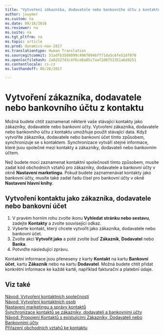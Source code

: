 ```yaml
---
title: "Vytvoření zákazníka, dodavatele nebo bankovního účtu z kontaktu"
author: jswymer
ms.custom: na
ms.date: 09/16/2016
ms.reviewer: na
ms.suite: na
ms.tgt_pltfrm: na
ms.topic: article
ms.prod: dynamics-nav-2017
ms.translationtype: Human Translation
ms.sourcegitcommit: 51adfb3588099c496f0946ff71da5c6fe518f070
ms.openlocfilehash: 2a0252743c4f6ce8a85c7aaf2d0751351a6d4251
ms.contentlocale: cs-cz
ms.lasthandoff: 06/26/2017

---
```

# <a name="create-a-customer-vendor-or-bank-account-from-a-contact"></a>Vytvoření zákazníka, dodavatele nebo bankovního účtu z kontaktu
Možná budete chtít zaznamenat některé vaše stávající kontakty jako zákazníky, dodavatele nebo bankovní účty. Vytvoření zákazníka, dodavatele nebo bankovního účtu z kontaktu umožňuje použít stávající data. Když vytvoříte zákazníka, dodavatele nebo bankovní účet tímto způsobem, synchronizuje se s kontaktem. Synchronizace vytváří stejné informace, které jsou společné mezi kontakty a zákazníky, dodavateli nebo bankovním účtem.

Než budete moci zaznamenat kontaktní společnosti tímto způsobem, musíte zadat kód obchodních vztahů pro zákazníky, dodavatele a bankovní účty v okně **Nastavení marketingu**. Pokud budete zaznamenávat kontakty jako bankovní účty, musíte také zadat řadu čísel pro bankovní účty v okně **Nastavení hlavní knihy**.

## <a name="to-create-a-contact-as-a-customer-vendor-or-bank-account"></a>Vytvoření kontaktu jako zákazníka, dodavatele nebo bankovní účet
1. V pravém horním rohu zvolte ikonu **Vyhledat stránku nebo sestavu**, zadejte **Kontakty** a zvolte související odkaz.
2. Vyberte kontakt, který chcete vytvořit jako zákazníka, dodavatele nebo bankovní účet.
3. Zvolte akci **Vytvořit jako** a poté zvolte buď **Zákazník**, **Dodavatel** nebo **Banka**.
4. Potvrďte následující zprávu.

Kontaktní informace jsou přeneseny z karty **Kontakt** na kartu **Bankovní účet**, kartu **Zákazník** nebo na kartu **Dodavatel**. Možná budete chtít přidat konkrétní informace ke každé kartě, například fakturační a platební údaje.

## <a name="see-also"></a>Viz také
[Návod: Vytvoření kontaktních společností](marketing-create-contact-companies.md)  
[Návod: Vytvoření kontaktních osob](marketing-create-contact-persons.md)  
[Nastavení marketingu a správy kontaktů](marketing-setup-marketing.md)  
[Synchronizace kontaktů se zákazníky, dodavateli a bankovními účty](marketing-synchronize-contacts-customers-vendors-bank-accounts.md)  
[Návod: Propojení Kontaktů s existujícími Zákazníky, Dodavateli nebo Bankovními účty](marketing-how-link-contact.md)  
[Přiřazení obchodních vztahů ke kontaktu](marketing-business-relations.md#assign-business-relations-to-a-contact)

